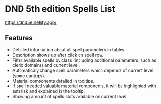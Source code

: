 # DND 5th edition Spells List

https://dnd5e.netlify.app/

## Features

* Detailed information about all spell parameters in tables.
* Description shows up after click on spell row.
* Filter available spells by class (including additional parameters, such as cleric domains) and current level.
* Automaticaly change spell parameters which depends of current level (some cantrips).
* Material components detailed in tooltips.
* If spell needed valuable material components, it will be highlighted with asterisk and explained in the tooltip.
* Showing amount of spells slots available on current level
